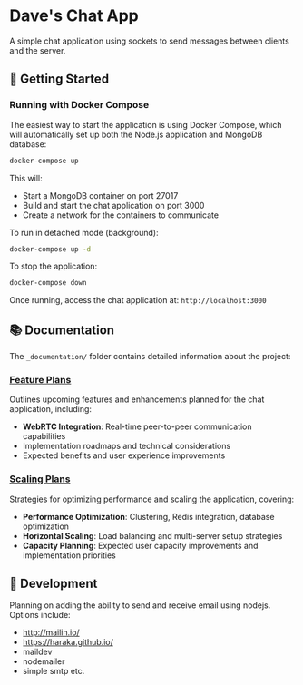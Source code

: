 Dave's Chat App
==============================

A simple chat application using sockets to send messages between clients and the server.

## 🚀 Getting Started

### Running with Docker Compose

The easiest way to start the application is using Docker Compose, which will automatically set up both the Node.js application and MongoDB database:

```bash
docker-compose up
```

This will:
- Start a MongoDB container on port 27017
- Build and start the chat application on port 3000
- Create a network for the containers to communicate

To run in detached mode (background):
```bash
docker-compose up -d
```

To stop the application:
```bash
docker-compose down
```

Once running, access the chat application at: `http://localhost:3000`

## 📚 Documentation

The `_documentation/` folder contains detailed information about the project:

### [Feature Plans](/_documentation/FeaturePlans.md)
Outlines upcoming features and enhancements planned for the chat application, including:
- **WebRTC Integration**: Real-time peer-to-peer communication capabilities
- Implementation roadmaps and technical considerations
- Expected benefits and user experience improvements

### [Scaling Plans](/_documentation/ScalingPlans.md)
Strategies for optimizing performance and scaling the application, covering:
- **Performance Optimization**: Clustering, Redis integration, database optimization
- **Horizontal Scaling**: Load balancing and multi-server setup strategies
- **Capacity Planning**: Expected user capacity improvements and implementation priorities

## 🔧 Development

Planning on adding the ability to send and receive email using nodejs. Options include:
 - http://mailin.io/
 - https://haraka.github.io/
 - maildev
 - nodemailer
 - simple smtp etc.
